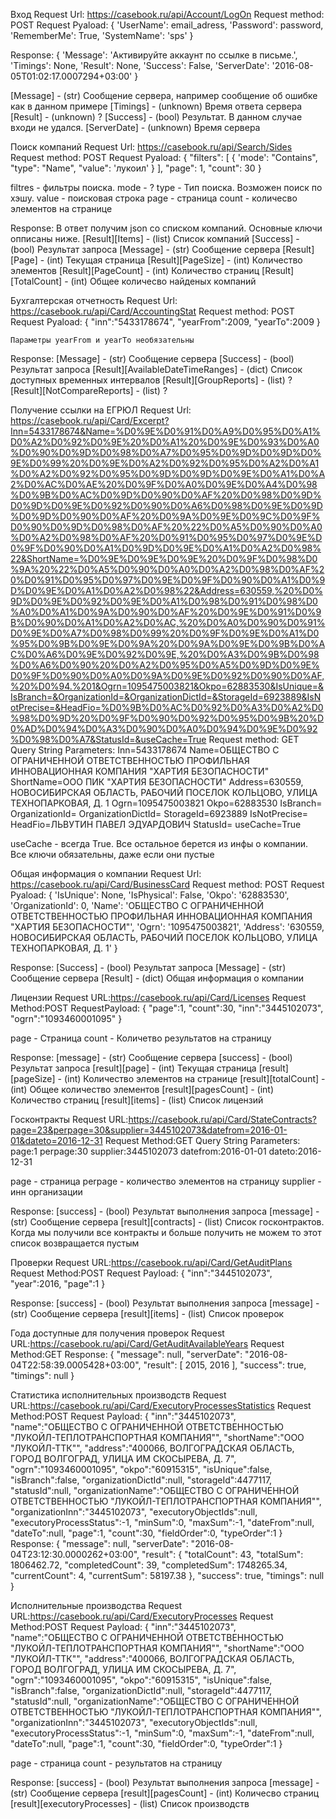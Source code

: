 Вход
Request Url: https://casebook.ru/api/Account/LogOn
Request method: POST
Request Pyaload:
    {
        'UserName': email_adress,
        'Password': password,
        'RememberMe': True,
        'SystemName': 'sps'
    }

Response:
    {
        'Message': 'Активируйте аккаунт по ссылке в письме.', 
        'Timings': None, 
        'Result': None, 
        'Success': False, 
        'ServerDate': '2016-08-05T01:02:17.0007294+03:00'
    }
    
[Message] - (str) Сообщение сервера, например сообщение об ошибке как в данном примере
[Timings] - (unknown) Время ответа сервера
[Result] - (unknown) ?
[Success] - (bool) Результат. В данном случае входи не удался.
[ServerDate] - (unknown) Время сервера

Поиск компаний
Request Url: https://casebook.ru/api/Search/Sides
Request method: POST
Request Pyaload:
    {
        "filters": [
            {
                'mode': "Contains", 
                "type": "Name", 
                "value": 'лукоил'
            }
        ], 
        "page": 1, 
        "count": 30
    }

filtres - фильтры поиска.
    mode - ?
    type - Тип поиска. Возможен поиск по хэшу.
    value - поисковая строка
page - страница
count - количесво элементов на странице

Response:
В ответ получим json со списком компаний. Основные ключи опписаны ниже.
[Result][Items] - (list) Список компаний
[Success] - (bool) Результат запроса
[Message] - (str) Сообщение сервера
[Result][Page] - (int) Текущая страница
[Result][PageSize] - (int) Количество элементов
[Result][PageCount] - (int) Количество страниц
[Result][TotalCount] - (int) Общее количесво найденых компаний

Бухгалтерская отчетность
Request Url: https://casebook.ru/api/Card/AccountingStat
Request method: POST
Request Pyaload:
    {
        "inn":"5433178674",
        "yearFrom":2009,
        "yearTo":2009
    }

    Параметры yearFrom и yearTo необязательны

Response:
[Message] - (str) Сообщение сервера
[Success] - (bool) Результат запроса
[Result][AvailableDateTimeRanges] - (dict) Список доступных временных интервалов
[Result][GroupReports] - (list) ?
[Result][NotCompareReports] - (list) ?

Получение ссылки на ЕГРЮЛ
Request Url: https://casebook.ru/api/Card/Excerpt?Inn=5433178674&Name=%D0%9E%D0%91%D0%A9%D0%95%D0%A1%D0%A2%D0%92%D0%9E%20%D0%A1%20%D0%9E%D0%93%D0%A0%D0%90%D0%9D%D0%98%D0%A7%D0%95%D0%9D%D0%9D%D0%9E%D0%99%20%D0%9E%D0%A2%D0%92%D0%95%D0%A2%D0%A1%D0%A2%D0%92%D0%95%D0%9D%D0%9D%D0%9E%D0%A1%D0%A2%D0%AC%D0%AE%20%D0%9F%D0%A0%D0%9E%D0%A4%D0%98%D0%9B%D0%AC%D0%9D%D0%90%D0%AF%20%D0%98%D0%9D%D0%9D%D0%9E%D0%92%D0%90%D0%A6%D0%98%D0%9E%D0%9D%D0%9D%D0%90%D0%AF%20%D0%9A%D0%9E%D0%9C%D0%9F%D0%90%D0%9D%D0%98%D0%AF%20%22%D0%A5%D0%90%D0%A0%D0%A2%D0%98%D0%AF%20%D0%91%D0%95%D0%97%D0%9E%D0%9F%D0%90%D0%A1%D0%9D%D0%9E%D0%A1%D0%A2%D0%98%22&ShortName=%D0%9E%D0%9E%D0%9E%20%D0%9F%D0%98%D0%9A%20%22%D0%A5%D0%90%D0%A0%D0%A2%D0%98%D0%AF%20%D0%91%D0%95%D0%97%D0%9E%D0%9F%D0%90%D0%A1%D0%9D%D0%9E%D0%A1%D0%A2%D0%98%22&Address=630559,%20%D0%9D%D0%9E%D0%92%D0%9E%D0%A1%D0%98%D0%91%D0%98%D0%A0%D0%A1%D0%9A%D0%90%D0%AF%20%D0%9E%D0%91%D0%9B%D0%90%D0%A1%D0%A2%D0%AC,%20%D0%A0%D0%90%D0%91%D0%9E%D0%A7%D0%98%D0%99%20%D0%9F%D0%9E%D0%A1%D0%95%D0%9B%D0%9E%D0%9A%20%D0%9A%D0%9E%D0%9B%D0%AC%D0%A6%D0%9E%D0%92%D0%9E,%20%D0%A3%D0%9B%D0%98%D0%A6%D0%90%20%D0%A2%D0%95%D0%A5%D0%9D%D0%9E%D0%9F%D0%90%D0%A0%D0%9A%D0%9E%D0%92%D0%90%D0%AF,%20%D0%94.%201&Ogrn=1095475003821&Okpo=62883530&IsUnique=&IsBranch=&OrganizationId=&OrganizationDictId=&StorageId=6923889&IsNotPrecise=&HeadFio=%D0%9B%D0%AC%D0%92%D0%A3%D0%A2%D0%98%D0%9D%20%D0%9F%D0%90%D0%92%D0%95%D0%9B%20%D0%AD%D0%94%D0%A3%D0%90%D0%A0%D0%94%D0%9E%D0%92%D0%98%D0%A7&StatusId=&useCache=True
Request method: GET
Query String Parameters:
    Inn=5433178674
    Name=ОБЩЕСТВО С ОГРАНИЧЕННОЙ ОТВЕТСТВЕННОСТЬЮ ПРОФИЛЬНАЯ ИННОВАЦИОННАЯ КОМПАНИЯ "ХАРТИЯ БЕЗОПАСНОСТИ"
    ShortName=ООО ПИК "ХАРТИЯ БЕЗОПАСНОСТИ"
    Address=630559, НОВОСИБИРСКАЯ ОБЛАСТЬ, РАБОЧИЙ ПОСЕЛОК КОЛЬЦОВО, УЛИЦА ТЕХНОПАРКОВАЯ, Д. 1 
    Ogrn=1095475003821
    Okpo=62883530 
    IsBranch=
    OrganizationId=
    OrganizationDictId=
    StorageId=6923889
    IsNotPrecise=
    HeadFio=ЛЬВУТИН ПАВЕЛ ЭДУАРДОВИЧ
    StatusId= 
    useCache=True
    
useCache - всегда True. Все остальное берется из инфы о компании. 
Все ключи обязательны, даже если они пустые

Общая информация о компании
Request Url: https://casebook.ru/api/Card/BusinessCard
Request method: POST
Request Pyaload:
    {
        'IsUnique': None, 
        'IsPhysical': False, 
        'Okpo': '62883530', 
        'OrganizationId': 0, 
        'Name': 'ОБЩЕСТВО С ОГРАНИЧЕННОЙ ОТВЕТСТВЕННОСТЬЮ ПРОФИЛЬНАЯ ИННОВАЦИОННАЯ КОМПАНИЯ "ХАРТИЯ БЕЗОПАСНОСТИ"', 
        'Ogrn': '1095475003821', 
        'Address': '630559, НОВОСИБИРСКАЯ ОБЛАСТЬ, РАБОЧИЙ ПОСЕЛОК КОЛЬЦОВО, УЛИЦА ТЕХНОПАРКОВАЯ, Д. 1'
    }
    
Response:
[Success] - (bool) Результат запроса
[Message] - (str) Сообщение сервера
[Result] - (dict) Общая информация о компании

Лицензии
Request URL:https://casebook.ru/api/Card/Licenses
Request Method:POST
RequestPayload: 
    {
        "page":1,
        "count":30,
        "inn":"3445102073",
        "ogrn":"1093460001095"
    }

page - Страница
count - Количетво результатов на страницу

Response:
[message] - (str) Сообщение сервера
[success] - (bool) Результат запроса
[result][page] - (int) Текущая страница
[result][pageSize] - (int) Количество элементов на странице 
[result][totalCount] - (int) Общее количество элементов
[result][pagesCount] - (int) Количество страниц
[result][items] - (list) Список лицензий

Госконтракты
Request URL:https://casebook.ru/api/Card/StateContracts?page=23&perpage=30&supplier=3445102073&datefrom=2016-01-01&dateto=2016-12-31
Request Method:GET
Query String Parameters:
    page:1
    perpage:30
    supplier:3445102073
    datefrom:2016-01-01
    dateto:2016-12-31

page - страница
perpage - количество элементов на страницу
supplier - инн организации

Response:
[success] - (bool) Результат выполнения запроса
[message] - (str) Сообщение сервера
[result][contracts] - (list) Список госконтрактов. Когда мы получили
    все контракты и больше получить не можем то этот список возвращается пустым
    
    
Проверки
Request URL:https://casebook.ru/api/Card/GetAuditPlans
Request Method:POST
Request Payload:
    {
        "inn":"3445102073",
        "year":2016,
        "page":1
    }
    
Response:
[success] - (bool) Результат выполнения запроса
[message] - (str) Сообщение сервера
[result][items] - (list) Список проверок

Года доступные для получения проверок
Request URL:https://casebook.ru/api/Card/GetAuditAvailableYears
Request Method:GET
Response:
    {
      "message": null,
      "serverDate": "2016-08-04T22:58:39.0005428+03:00",
      "result": [
        2015,
        2016
      ],
      "success": true,
      "timings": null
    }
    
Статистика исполнительных производств
Request URL:https://casebook.ru/api/Card/ExecutoryProcessesStatistics
Request Method:POST
Request Payload:
    {
    "inn":"3445102073",
    "name":"ОБЩЕСТВО С ОГРАНИЧЕННОЙ ОТВЕТСТВЕННОСТЬЮ \"ЛУКОЙЛ-ТЕПЛОТРАНСПОРТНАЯ КОМПАНИЯ\"",
    "shortName":"ООО \"ЛУКОЙЛ-ТТК\"",
    "address":"400066, ВОЛГОГРАДСКАЯ ОБЛАСТЬ, ГОРОД ВОЛГОГРАД, УЛИЦА ИМ СКОСЫРЕВА, Д.  7",
    "ogrn":"1093460001095",
    "okpo":"60915315",
    "isUnique":false,
    "isBranch":false,
    "organizationDictId":null,
    "storageId":4477117,
    "statusId":null,
    "organizationName":"ОБЩЕСТВО С ОГРАНИЧЕННОЙ ОТВЕТСТВЕННОСТЬЮ \"ЛУКОЙЛ-ТЕПЛОТРАНСПОРТНАЯ КОМПАНИЯ\"",
    "organizationInn":"3445102073",
    "executoryObjectIds":null,
    "executoryProcessStatus":-1,
    "minSum":0,
    "maxSum":-1,
    "dateFrom":null,
    "dateTo":null,
    "page":1,
    "count":30,
    "fieldOrder":0,
    "typeOrder":1
    }
Response:
{
  "message": null,
  "serverDate": "2016-08-04T23:12:30.0000262+03:00",
  "result": {
    "totalCount": 43,
    "totalSum": 1806462.72,
    "completedCount": 39,
    "completedSum": 1748265.34,
    "currentCount": 4,
    "currentSum": 58197.38
  },
  "success": true,
  "timings": null
}

Исполнительные производства
Request URL:https://casebook.ru/api/Card/ExecutoryProcesses
Request Method:POST
Request Payload:
    {
    "inn":"3445102073",
    "name":"ОБЩЕСТВО С ОГРАНИЧЕННОЙ ОТВЕТСТВЕННОСТЬЮ \"ЛУКОЙЛ-ТЕПЛОТРАНСПОРТНАЯ КОМПАНИЯ\"",
    "shortName":"ООО \"ЛУКОЙЛ-ТТК\"",
    "address":"400066, ВОЛГОГРАДСКАЯ ОБЛАСТЬ, ГОРОД ВОЛГОГРАД, УЛИЦА ИМ СКОСЫРЕВА, Д.  7",
    "ogrn":"1093460001095",
    "okpo":"60915315",
    "isUnique":false,
    "isBranch":false,
    "organizationDictId":null,
    "storageId":4477117,
    "statusId":null,
    "organizationName":"ОБЩЕСТВО С ОГРАНИЧЕННОЙ ОТВЕТСТВЕННОСТЬЮ \"ЛУКОЙЛ-ТЕПЛОТРАНСПОРТНАЯ КОМПАНИЯ\"",
    "organizationInn":"3445102073",
    "executoryObjectIds":null,
    "executoryProcessStatus":-1,
    "minSum":0,
    "maxSum":-1,
    "dateFrom":null,
    "dateTo":null,
    "page":1,
    "count":30,
    "fieldOrder":0,
    "typeOrder":1
    }
    
page - страница
count - результатов на страницу

Response:
    [success] - (bool) Результат выполнения запроса
    [message] - (str) Сообщение сервера
    [result][pagesCount] - (int) Количесво страниц
    [result][executoryProcesses] - (list) Список производств
